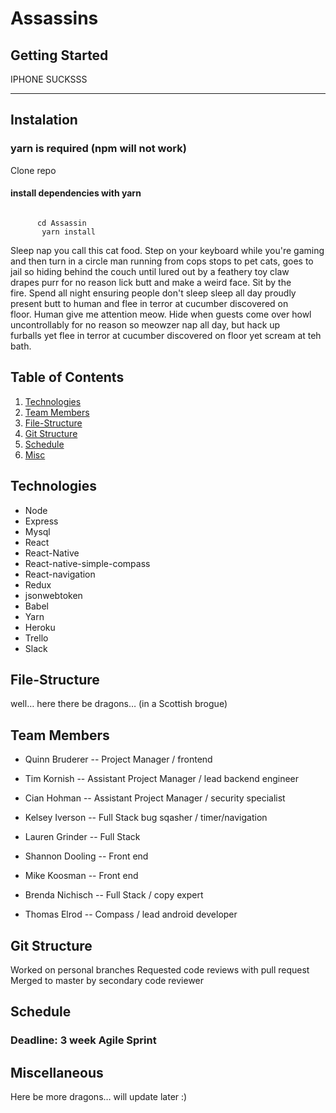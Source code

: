 # Assassins

## Getting Started

IPHONE SUCKSSS
___

## Instalation

### yarn is required (npm will not work)
Clone repo

#### install dependencies with yarn

<code>
      cd Assassin
       yarn install
</code>





Sleep nap you call this cat food. Step on your keyboard while you're gaming and then turn in a circle man running from cops stops to pet cats, goes to jail so hiding behind the couch until lured out by a feathery toy claw drapes purr for no reason lick butt and make a weird face. Sit by the fire. Spend all night ensuring people don't sleep sleep all day proudly present butt to human and flee in terror at cucumber discovered on floor. Human give me attention meow. Hide when guests come over howl uncontrollably for no reason so meowzer nap all day, but hack up furballs yet flee in terror at cucumber discovered on floor yet scream at teh bath. 

## Table of Contents
1. [Technologies](#Technologies)
2. [Team Members](#Team)
3. [File-Structure](#File-Structure)
4. [Git Structure](#Git)
5. [Schedule](#Schedule)
6. [Misc](#Misc)

## <a name="Technologies"></a>Technologies
- Node
- Express
- Mysql
- React
- React-Native
- React-native-simple-compass
- React-navigation
- Redux
- jsonwebtoken
- Babel
- Yarn
- Heroku
- Trello
- Slack

## <a name="File-Structure"></a>File-Structure
 well… here there be dragons… (in a Scottish brogue)

## <a name="Team"></a>Team Members
 - <p>Quinn Bruderer   --  Project Manager / frontend</p>
 - <p>Tim Kornish      -- Assistant Project Manager / lead backend engineer</p>
 - <p>Cian Hohman      --  Assistant Project Manager / security specialist</p>
 - <p>Kelsey Iverson   --  Full Stack bug sqasher / timer/navigation</p>
 - <p>Lauren Grinder   --  Full Stack</p>
 - <p>Shannon Dooling  --  Front end</p>
 - <p>Mike Koosman     --  Front end</p>
 - <p>Brenda Nichisch  --  Full Stack / copy expert</p>
 - <p>Thomas Elrod     --  Compass / lead android developer</p>

## <a name="Git"></a>Git Structure
Worked on personal branches
Requested code reviews with pull request
Merged to master by secondary code reviewer

## <a name="Schedule"></a>Schedule

### Deadline: 3 week Agile Sprint

## <a name="Misc"></a>Miscellaneous
Here be more dragons… will update later :)
